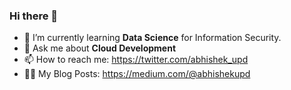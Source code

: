 ### Hi there 👋

- 🌱 I’m currently learning **Data Science** for Information Security.
- 💬 Ask me about **Cloud Development**
- 📫 How to reach me: https://twitter.com/abhishek_upd
- 🧑‍💻 My Blog Posts: https://medium.com/@abhishekupd
